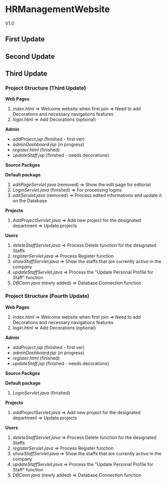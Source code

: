 # HRManagementWebsite
 V1.0
## First Update
## Second Update
## Third Update
### Project Structure (Third Update)
**Web Pages**
1. *index.html* 
=> Welcome website when first join 
=> Need to add Decorations and necessary navigations features
2. *login.html*
=> Add Decorations (optional)

**Admin**
- *addProject.jsp* (finished - first ver)
- *adminDashboard.jsp* (in progress)
- *register.html* (finished)
- *updateStaff.jsp* (finished - needs decorations)

**Source Packges**

**Default package**
1. *editPageServlet.java* (removed)
=> Show the edit page for editorial
2. *LoginServlet.java* (finished)
=> For processing logins
3. *editServlet.java* (removed)
=> Process edited informations and update it on the Database

**Projects**
1. *AddProjectServlet.java*
=> Add new project for the designated department
=> Update projects

**Users**
1. *deleteStaffServlet.java*
=> Process Delete function for the designated Staffs 
2.  *registerServlet.java*
=> Process Register function
3. *showStaffServlet.java*
=> Show the staffs that are currently active in the company
4. *updateStaffServlet.java*
=> Process the "Update Personal Profile for Staff" function 
5. *DBConn.java* (newly added)
=> Database Connection function

### Project Structure (Fourth Update)
**Web Pages**
1. *index.html* 
=> Welcome website when first join 
=> Need to add Decorations and necessary navigations features
2. *login.html*
=> Add Decorations (optional)

**Admin**
- *addProject.jsp* (finished - first ver)
- *adminDashboard.jsp* (in progress)
- *register.html* (finished)
- *updateStaff.jsp* (finished - needs decorations)

**Source Packges**

**Default package**
1. *LoginServlet.java* (finished)

**Projects**
1. *addProjectServlet.java*
=> Add new project for the designated department
=> Update projects

**Users**
1. *deleteStaffServlet.java*
=> Process Delete function for the designated Staffs 
2.  *registerServlet.java*
=> Process Register function
3. *showStaffServlet.java*
=> Show the staffs that are currently active in the company
4. *updateStaffServlet.java*
=> Process the "Update Personal Profile for Staff" function 
5. *DBConn.java* (newly added)
=> Database Connection function